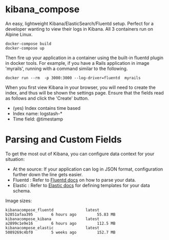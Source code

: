# kibana_compose
An easy, lightweight Kibana/ElasticSearch/Fluentd setup.  Perfect for a developer wanting to view their logs in Kibana. All 3 containers run on Alpine Linux.

```
docker-compose build
docker-compose up
```
Then fire up your application in a container using the built-in fluentd plugin in docker tools.  For example, if you have a Rails application in image 'myrails', running with a command similar to the following.

```
docker run --rm  -p 3000:3000 --log-driver=fluentd  myrails
```

When you first view Kibana in your browser, you will need to create the index, and thus will be shown the settings page.
Ensure that the fields read as follows and click the 'Create' button.
 - (yes) Index contains time based
 - Index name: logstash-*
 - Time field: @timestamp

# Parsing and Custom Fields
To get the most out of Kibana, you can configure data context for your situation:
 - At the source: If your application can log in JSON format, configuration further down the line gets easier.
 - Fluentd : Refer to [Fluentd docs](http://www.fluentd.org/guides/recipes/parse-syslog) on how to parse your data.
 - Elastic : Refer to [Elastic docs](https://www.elastic.co/guide/en/elasticsearch/guide/current/_creating_an_index.html) for defining templates for your data schema.
 
Image sizes:
```
kibanacompose_fluentd              latest                  b2851afaa395        6 hours ago         55.83 MB
kibanacompose_kibana               latest                  a2899c1e9e16        6 hours ago         112.5 MB
kibanacompose_elastic              latest                  5089269c4bf0        5 weeks ago         152.7 MB
```
